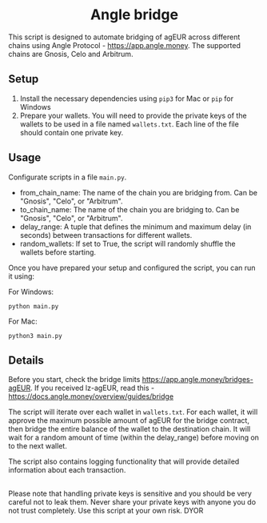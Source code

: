 <h1 align="center">Angle bridge </h1>
  
This script is designed to automate bridging of agEUR across different chains using Angle Protocol - https://app.angle.money. The supported chains are Gnosis, Celo and Arbitrum.


<h2>Setup</h2>

1. Install the necessary dependencies using `pip3` for Mac or `pip` for Windows
2. Prepare your wallets. You will need to provide the private keys of the wallets to be used in a file named `wallets.txt`. Each line of the file should contain one private key.


<h2>Usage</h2>

Configurate scripts in a file `main.py`.

- from_chain_name: The name of the chain you are bridging from. Can be "Gnosis", "Celo", or "Arbitrum".
- to_chain_name: The name of the chain you are bridging to. Can be "Gnosis", "Celo", or "Arbitrum".
- delay_range: A tuple that defines the minimum and maximum delay (in seconds) between transactions for different wallets.
- random_wallets: If set to True, the script will randomly shuffle the wallets before starting.

Once you have prepared your setup and configured the script, you can run it using:

For Windows: <pre><code>python main.py</code></pre>
For Mac: <pre><code>python3 main.py</code></pre>


<h2>Details</h2>

Before you start, check the bridge limits https://app.angle.money/bridges-agEUR. If you received lz-agEUR, read this - https://docs.angle.money/overview/guides/bridge


The script will iterate over each wallet in `wallets.txt`. For each wallet, it will approve the maximum possible amount of agEUR for the bridge contract, then bridge the entire balance of the wallet to the destination chain. It will wait for a random amount of time (within the delay_range) before moving on to the next wallet.

The script also contains logging functionality that will provide detailed information about each transaction.

<h2></h2>
Please note that handling private keys is sensitive and you should be very careful not to leak them. Never share your private keys with anyone you do not trust completely. Use this script at your own risk. DYOR
